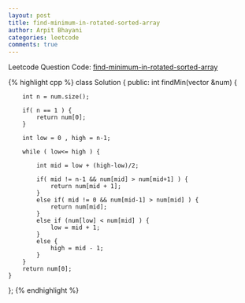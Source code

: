 ```yaml
---
layout: post
title: find-minimum-in-rotated-sorted-array
author: Arpit Bhayani
categories: leetcode
comments: true
---
```


Leetcode Question Code: [find-minimum-in-rotated-sorted-array](https://leetcode.com/problems/find-minimum-in-rotated-sorted-array/)

{% highlight cpp %}
class Solution {
public:
    int findMin(vector<int> &num) {
        
        int n = num.size();
        
        if( n == 1 ) {
            return num[0];
        }
        
        int low = 0 , high = n-1;
        
        while ( low<= high ) {
            
            int mid = low + (high-low)/2;
            
            if( mid != n-1 && num[mid] > num[mid+1] ) {
                return num[mid + 1];
            }
            else if( mid != 0 && num[mid-1] > num[mid] ) {
                return num[mid];
            }
            else if (num[low] < num[mid] ) {
                low = mid + 1;
            }
            else {
                high = mid - 1;
            }
        }
        return num[0];
    }
};
{% endhighlight %}
